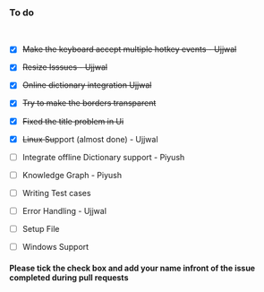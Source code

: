 <h3>To do </h3> <br/>

- [x] ~~Make the keyboard accept multiple hotkey events - Ujjwal~~<br/>
- [x] ~~Resize Isssues - Ujjwal~~ <br/>

- [x] ~~Online dictionary integration  Ujjwal~~<br/>
- [x] ~~Try to make the borders transparent~~<br/>
- [x] ~~Fixed the title problem in Ui~~ <br/>
- [x] ~~Linux Su~~pport (almost done) - Ujjwal <br/>
- [ ] Integrate offline Dictionary support - Piyush<br/>
- [ ] Knowledge Graph - Piyush<br/>
- [ ] Writing Test cases <br/>
- [ ] Error Handling - Ujjwal <br/>
- [ ] Setup File <br/> 

- [ ] Windows Support <br/>
<h4> Please tick the check box and add your name infront of the issue completed during pull requests </h4>
